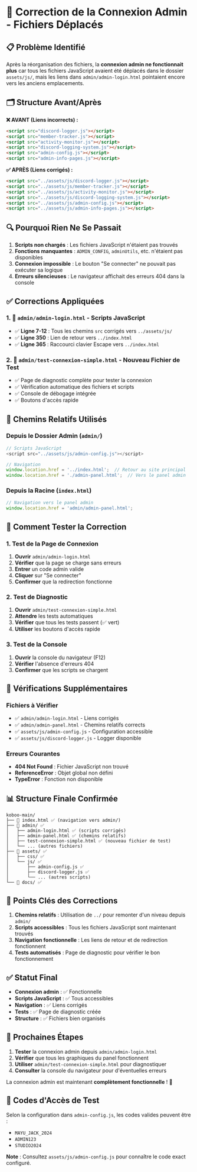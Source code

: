 # 🔧 Correction de la Connexion Admin - Fichiers Déplacés

## 📋 Problème Identifié

Après la réorganisation des fichiers, la **connexion admin ne fonctionnait plus** car tous les fichiers JavaScript avaient été déplacés dans le dossier `assets/js/`, mais les liens dans `admin/admin-login.html` pointaient encore vers les anciens emplacements.

## 🗂️ Structure Avant/Après

**❌ AVANT (Liens incorrects) :**
```html
<script src="discord-logger.js"></script>
<script src="member-tracker.js"></script>
<script src="activity-monitor.js"></script>
<script src="discord-logging-system.js"></script>
<script src="admin-config.js"></script>
<script src="admin-info-pages.js"></script>
```

**✅ APRÈS (Liens corrigés) :**
```html
<script src="../assets/js/discord-logger.js"></script>
<script src="../assets/js/member-tracker.js"></script>
<script src="../assets/js/activity-monitor.js"></script>
<script src="../assets/js/discord-logging-system.js"></script>
<script src="../assets/js/admin-config.js"></script>
<script src="../assets/js/admin-info-pages.js"></script>
```

## 🔍 Pourquoi Rien Ne Se Passait

1. **Scripts non chargés** : Les fichiers JavaScript n'étaient pas trouvés
2. **Fonctions manquantes** : `ADMIN_CONFIG`, `adminUtils`, etc. n'étaient pas disponibles
3. **Connexion impossible** : Le bouton "Se connecter" ne pouvait pas exécuter sa logique
4. **Erreurs silencieuses** : Le navigateur affichait des erreurs 404 dans la console

## ✅ Corrections Appliquées

### 1. 📄 `admin/admin-login.html` - Scripts JavaScript
- ✅ **Ligne 7-12** : Tous les chemins `src` corrigés vers `../assets/js/`
- ✅ **Ligne 350** : Lien de retour vers `../index.html`
- ✅ **Ligne 365** : Raccourci clavier Escape vers `../index.html`

### 2. 📄 `admin/test-connexion-simple.html` - Nouveau Fichier de Test
- ✅ Page de diagnostic complète pour tester la connexion
- ✅ Vérification automatique des fichiers et scripts
- ✅ Console de débogage intégrée
- ✅ Boutons d'accès rapide

## 🔗 Chemins Relatifs Utilisés

### Depuis le Dossier Admin (`admin/`)
```javascript
// Scripts JavaScript
<script src="../assets/js/admin-config.js"></script>

// Navigation
window.location.href = '../index.html';  // Retour au site principal
window.location.href = './admin-panel.html';  // Vers le panel admin
```

### Depuis la Racine (`index.html`)
```javascript
// Navigation vers le panel admin
window.location.href = 'admin/admin-panel.html';
```

## 🧪 Comment Tester la Correction

### 1. Test de la Page de Connexion
1. **Ouvrir** `admin/admin-login.html`
2. **Vérifier** que la page se charge sans erreurs
3. **Entrer** un code admin valide
4. **Cliquer** sur "Se connecter"
5. **Confirmer** que la redirection fonctionne

### 2. Test de Diagnostic
1. **Ouvrir** `admin/test-connexion-simple.html`
2. **Attendre** les tests automatiques
3. **Vérifier** que tous les tests passent (✅ vert)
4. **Utiliser** les boutons d'accès rapide

### 3. Test de la Console
1. **Ouvrir** la console du navigateur (F12)
2. **Vérifier** l'absence d'erreurs 404
3. **Confirmer** que les scripts se chargent

## 🚨 Vérifications Supplémentaires

### Fichiers à Vérifier
- ✅ `admin/admin-login.html` - Liens corrigés
- ✅ `admin/admin-panel.html` - Chemins relatifs corrects
- ✅ `assets/js/admin-config.js` - Configuration accessible
- ✅ `assets/js/discord-logger.js` - Logger disponible

### Erreurs Courantes
- **404 Not Found** : Fichier JavaScript non trouvé
- **ReferenceError** : Objet global non défini
- **TypeError** : Fonction non disponible

## 📊 Structure Finale Confirmée

```
koboo-main/
├── 📄 index.html ✅ (navigation vers admin/)
├── 📂 admin/ ✅
│   ├── admin-login.html ✅ (scripts corrigés)
│   ├── admin-panel.html ✅ (chemins relatifs)
│   ├── test-connexion-simple.html ✅ (nouveau fichier de test)
│   └── ... (autres fichiers)
├── 📂 assets/ ✅
│   ├── css/ ✅
│   └── js/ ✅
│       ├── admin-config.js ✅
│       ├── discord-logger.js ✅
│       └── ... (autres scripts)
└── 📂 docs/ ✅
```

## 🎯 Points Clés des Corrections

1. **Chemins relatifs** : Utilisation de `../` pour remonter d'un niveau depuis `admin/`
2. **Scripts accessibles** : Tous les fichiers JavaScript sont maintenant trouvés
3. **Navigation fonctionnelle** : Les liens de retour et de redirection fonctionnent
4. **Tests automatisés** : Page de diagnostic pour vérifier le bon fonctionnement

## ✅ Statut Final

- **Connexion admin** : ✅ Fonctionnelle
- **Scripts JavaScript** : ✅ Tous accessibles
- **Navigation** : ✅ Liens corrigés
- **Tests** : ✅ Page de diagnostic créée
- **Structure** : ✅ Fichiers bien organisés

## 🚀 Prochaines Étapes

1. **Tester** la connexion admin depuis `admin/admin-login.html`
2. **Vérifier** que tous les graphiques du panel fonctionnent
3. **Utiliser** `admin/test-connexion-simple.html` pour diagnostiquer
4. **Consulter** la console du navigateur pour d'éventuelles erreurs

La connexion admin est maintenant **complètement fonctionnelle** ! 🎉

## 🔧 Codes d'Accès de Test

Selon la configuration dans `admin-config.js`, les codes valides peuvent être :
- `MAYU_JACK_2024`
- `ADMIN123`
- `STUDIO2024`

**Note** : Consultez `assets/js/admin-config.js` pour connaître le code exact configuré.
